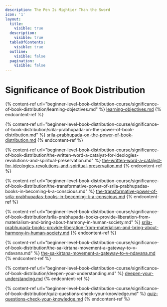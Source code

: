 ```yaml
---
description: The Pen Is Mightier Than the Sword
icon: '1'
layout:
  title:
    visible: true
  description:
    visible: true
  tableOfContents:
    visible: true
  outline:
    visible: false
  pagination:
    visible: false
---
```


# Significance of Book Distribution



{% content-ref url="beginner-level-book-distribution-course/significance-of-book-distribution/learning-objectives.md" %}
[learning-objectives.md](beginner-level-book-distribution-course/significance-of-book-distribution/learning-objectives.md)
{% endcontent-ref %}

{% content-ref url="beginner-level-book-distribution-course/significance-of-book-distribution/srila-prabhupada-on-the-power-of-book-distribution.md" %}
[srila-prabhupada-on-the-power-of-book-distribution.md](beginner-level-book-distribution-course/significance-of-book-distribution/srila-prabhupada-on-the-power-of-book-distribution.md)
{% endcontent-ref %}

{% content-ref url="beginner-level-book-distribution-course/significance-of-book-distribution/the-written-word-a-catalyst-for-ideologies-revolutions-and-spiritual-preservation.md" %}
[the-written-word-a-catalyst-for-ideologies-revolutions-and-spiritual-preservation.md](beginner-level-book-distribution-course/significance-of-book-distribution/the-written-word-a-catalyst-for-ideologies-revolutions-and-spiritual-preservation.md)
{% endcontent-ref %}

{% content-ref url="beginner-level-book-distribution-course/significance-of-book-distribution/the-transformative-power-of-srila-prabhupadas-books-in-becoming-k-a-conscious.md" %}
[the-transformative-power-of-srila-prabhupadas-books-in-becoming-k-a-conscious.md](beginner-level-book-distribution-course/significance-of-book-distribution/the-transformative-power-of-srila-prabhupadas-books-in-becoming-k-a-conscious.md)
{% endcontent-ref %}

{% content-ref url="beginner-level-book-distribution-course/significance-of-book-distribution/srila-prabhupada-books-provide-liberation-from-materialism-and-bring-about-harmony-in-human-society.md" %}
[srila-prabhupada-books-provide-liberation-from-materialism-and-bring-about-harmony-in-human-society.md](beginner-level-book-distribution-course/significance-of-book-distribution/srila-prabhupada-books-provide-liberation-from-materialism-and-bring-about-harmony-in-human-society.md)
{% endcontent-ref %}

{% content-ref url="beginner-level-book-distribution-course/significance-of-book-distribution/the-sa-kirtana-movement-a-gateway-to-v-ndavana.md" %}
[the-sa-kirtana-movement-a-gateway-to-v-ndavana.md](beginner-level-book-distribution-course/significance-of-book-distribution/the-sa-kirtana-movement-a-gateway-to-v-ndavana.md)
{% endcontent-ref %}

{% content-ref url="beginner-level-book-distribution-course/significance-of-book-distribution/deepen-your-understanding.md" %}
[deepen-your-understanding.md](beginner-level-book-distribution-course/significance-of-book-distribution/deepen-your-understanding.md)
{% endcontent-ref %}

{% content-ref url="beginner-level-book-distribution-course/significance-of-book-distribution/quiz-questions-check-your-knowledge.md" %}
[quiz-questions-check-your-knowledge.md](beginner-level-book-distribution-course/significance-of-book-distribution/quiz-questions-check-your-knowledge.md)
{% endcontent-ref %}

